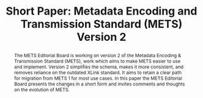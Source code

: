 ---
abstract: The METS Editorial Board is working on version 2 of the Metadata Encoding
  & Transmission Standard (METS), work which aims to make METS easier to use and implement.
  Version 2 simplifies the schema, makes it more consistent, and removes reliance
  on the outdated XLink standard. It aims to retain a clear path for migration from
  METS 1 for most use cases. In this paper the METS Editorial Board presents the changes
  in a short form and invites comments and thoughts on the evolution of METS.
creators:
- Aaron Elkiss
date: null
document_url: https://az659834.vo.msecnd.net/eventsairwesteuprod/production-inconference-public/bf34f36f1bcd4943b4599dfa1bec7a6c
grand_parent: iPRES
institutions:
- HathiTrust
keywords:
- mets
- evolution
- transfer formats
landing_page_url: null
language: eng
layout: publication
license: CC-BY 4.0 International
notes_url: null
parent: iPRES 2022
publication_type: short paper
size: null
slides_url: null
source_name: iPRES
stream_url: null
title: 'Short Paper: Metadata Encoding and Transmission Standard (METS) Version 2'
year: 2022
---